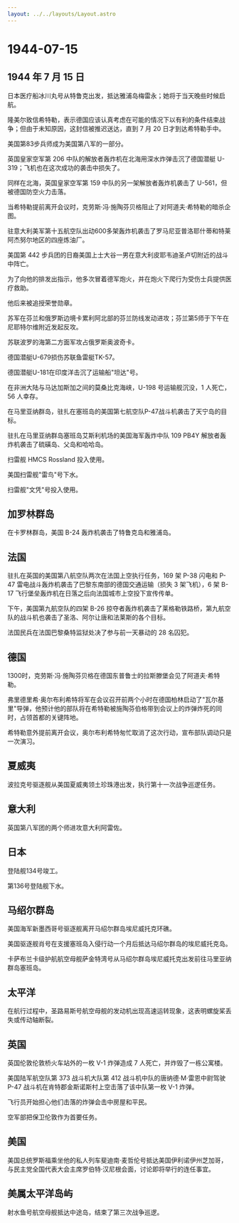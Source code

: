 ```yaml
---
layout: ../../layouts/Layout.astro
---
```


# 1944-07-15

## 1944 年 7 月 15 日

日本医疗船冰川丸号从特鲁克出发，抵达雅浦岛梅雷永；她将于当天晚些时候启航。

隆美尔致信希特勒，表示德国应该认真考虑在可能的情况下以有利的条件结束战争；但由于未知原因，这封信被推迟送达，直到
7 月 20 日才到达希特勒手中。

美国第83步兵师成为美国第八军的一部分。

英国皇家空军第 206 中队的解放者轰炸机在北海用深水炸弹击沉了德国潜艇
U-319；飞机也在这次成功的袭击中损失了。

同样在北海，英国皇家空军第 159 中队的另一架解放者轰炸机袭击了
U-561，但被德国防空火力击落。

当希特勒提前离开会议时，克劳斯·冯·施陶芬贝格阻止了对阿道夫·希特勒的暗杀企图。

驻意大利美军第十五航空队出动600多架轰炸机袭击了罗马尼亚普洛耶什蒂和特莱阿杰努尔地区的四座炼油厂。

美国第 442
步兵团的日裔美国上士大谷一男在意大利皮耶韦迪圣卢切附近的战斗中阵亡。

为了向他的排发出指示，他多次冒着德军炮火，并在炮火下爬行为受伤士兵提供医疗救助。

他后来被追授荣誉勋章。

苏军在芬兰和俄罗斯边境卡累利阿北部的芬兰防线发动进攻；芬兰第5师于下午在尼耶特尔维附近发起反攻。

苏联波罗的海第二方面军攻占俄罗斯奥波奇卡。

德国潜艇U-679损伤苏联鱼雷艇TK-57。

德国潜艇U-181在印度洋击沉了运输船"坦达"号。

在非洲大陆与马达加斯加之间的莫桑比克海峡，U-198 号运输舰沉没，1
人死亡，56 人幸存。

在马里亚纳群岛，驻扎在塞班岛的美国第七航空队P-47战斗机袭击了天宁岛的目标。

驻扎在马里亚纳群岛塞班岛艾斯利机场的美国海军轰炸中队 109 PB4Y
解放者轰炸机袭击了硫磺岛、父岛和哈哈岛。

扫雷舰 HMCS Rossland 投入使用。

美国扫雷舰"雷鸟"号下水。

扫雷舰"文凭"号投入使用。

## 加罗林群岛

在卡罗林群岛，美国 B-24 轰炸机袭击了特鲁克岛和雅浦岛。

## 法国

驻扎在英国的美国第八航空队两次在法国上空执行任务，169 架 P-38 闪电和
P-47 雷电战斗轰炸机袭击了巴黎东南部的德国交通运输（损失 3 架飞机），6 架
B-17 飞行堡垒轰炸机在日落之后向法国城市上空投下宣传传单。

下午，美国第九航空队的四架 B-26
掠夺者轰炸机袭击了莱格勒铁路桥，第九航空队的战斗机也袭击了圣洛、阿尔让唐和法莱斯的各个目标。

法国民兵在法国巴黎桑特监狱处决了参与前一天暴动的 28 名囚犯。

## 德国

1300时，克劳斯·冯·施陶芬贝格在德国东普鲁士的拉斯滕堡会见了阿道夫·希特勒。

弗里德里希·奥尔布利希特将军在会议召开前两个小时在德国柏林启动了"瓦尔基里"导弹，他预计他的部队将在希特勒被施陶芬伯格带到会议上的炸弹炸死的同时，占领首都的关键阵地。

希特勒意外提前离开会议，奥尔布利希特匆忙取消了这次行动，宣布部队调动只是一次演习。

## 夏威夷

波拉克号驱逐舰从美国夏威夷领土珍珠港出发，执行第十一次战争巡逻任务。

## 意大利

英国第八军团的两个师进攻意大利阿雷佐。

## 日本

登陆舰134号竣工。

第136号登陆舰下水。

## 马绍尔群岛

美国海军新墨西哥号驱逐舰离开马绍尔群岛埃尼威托克环礁。

美国驱逐舰肖号在支援塞班岛入侵行动一个月后抵达马绍尔群岛的埃尼威托克岛。

卡萨布兰卡级护航航空母舰萨金特湾号从马绍尔群岛埃尼威托克出发前往马里亚纳群岛塞班岛。

## 太平洋

在航行过程中，圣路易斯号航空母舰的发动机出现高速运转现象，这表明螺旋桨丢失或传动轴断裂。

## 英国

英国伦敦伦敦桥火车站外的一枚 V-1 炸弹造成 7 人死亡，并炸毁了一栋公寓楼。

美国陆军航空队第 373 战斗机大队第 412 战斗机中队的唐纳德·M·雷恩中尉驾驶
P-47 战斗机在肯特郡金斯诺斯村上空击落了该中队第一枚 V-1 炸弹。

飞行员开始担心他们击落的炸弹会击中房屋和平民。

空军部把保卫伦敦作为首要任务。

## 美国

美国总统罗斯福乘坐他的私人列车斐迪南·麦哲伦号抵达美国伊利诺伊州芝加哥，与民主党全国代表大会主席罗伯特·汉尼根会面，讨论即将举行的连任事宜。

## 美属太平洋岛屿

射水鱼号航空母舰抵达中途岛，结束了第三次战争巡逻。